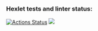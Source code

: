 ### Hexlet tests and linter status:
[![Actions Status](https://github.com/vlad37419/php-project-lvl1/workflows/hexlet-check/badge.svg)](https://github.com/vlad37419/php-project-lvl1/actions)
<a href="https://codeclimate.com/github/codeclimate/codeclimate/maintainability"><img src="https://api.codeclimate.com/v1/badges/a99a88d28ad37a79dbf6/maintainability" /></a>